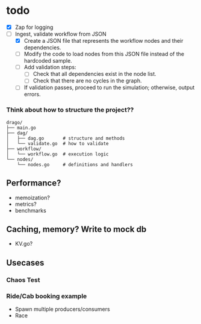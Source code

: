 # todo

- [x] Zap for logging
- [ ] Ingest, validate workflow from JSON
	- [x] Create a JSON file that represents the workflow nodes and their dependencies.
	- [ ] Modify the code to load nodes from this JSON file instead of the hardcoded sample.
	- [ ] Add validation steps:
		- [ ] Check that all dependencies exist in the node list.
		- [ ] Check that there are no cycles in the graph.
	- [ ] If validation passes, proceed to run the simulation; otherwise, output errors.

### Think about how to structure the project??

```
drago/
├── main.go
├── dag/
│   ├── dag.go       # structure and methods
│   └── validate.go  # how to validate
├── workflow/
│   └── workflow.go  # execution logic
└── nodes/
    └── nodes.go     # definitions and handlers
```

## Performance?

- memoization?
- metrics?
- benchmarks

## Caching, memory? Write to mock db

- KV.go?

## Usecases

### Chaos Test

### Ride/Cab booking example

- Spawn multiple producers/consumers
- Race